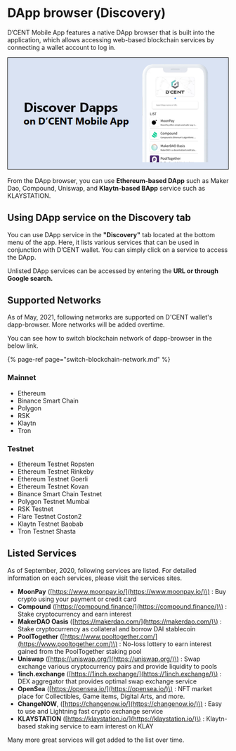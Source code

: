 # DApp browser \(Discovery\)

D’CENT Mobile App features a native DApp browser that is built into the application, which allows accessing web-based blockchain services by connecting a wallet account to log in.

![](../../.gitbook/assets/1.png)

From the DApp browser, you can use **Ethereum-based DApp** such as Maker Dao, Compound, Uniswap, and **Klaytn-based BApp** service such as KLAYSTATION.

## Using DApp service on the Discovery tab

You can use DApp service in the **"Discovery"** tab located at the bottom menu of the app. Here, it lists various services that can be used in conjunction with D’CENT wallet. You can simply click on a service to access the DApp. 

Unlisted DApp services can be accessed by entering the **URL or through Google search.**

## **Supported Networks**

As of May, 2021, following networks are supported on D'CENT wallet's dapp-browser. More networks will be added overtime.

You can see how to switch blockchain network of dapp-browser in the below link.

{% page-ref page="switch-blockchain-network.md" %}

### Mainnet

* Ethereum
* Binance Smart Chain
* Polygon
* RSK
* Klaytn
* Tron

### Testnet

* Ethereum Testnet Ropsten
* Ethereum Testnet Rinkeby
* Ethereum Testnet Goerli
* Ethereum Testnet Kovan
* Binance Smart Chain Testnet
* Polygon Testnet Mumbai
* RSK Testnet
* Flare Testnet Coston2
* Klaytn Testnet Baobab
* Tron Testnet Shasta

## Listed Services

As of September, 2020, following services are listed. For detailed information on each services, please visit the services sites.

* **MoonPay** \([https://www.moonpay.io/](https://www.moonpay.io/)\) : Buy crypto using your payment or credit card
* **Compound** \([https://compound.finance/](https://compound.finance/)\) : Stake cryptocurrency and earn interest
* **MakerDAO Oasis** \([https://makerdao.com/](https://makerdao.com/)\) : Stake cryptocurrency as collateral and borrow DAI stablecoin
* **PoolTogether** \([https://www.pooltogether.com/](https://www.pooltogether.com/)\) : No-loss lottery to earn interest gained from the PoolTogether staking pool
* **Uniswap** \([https://uniswap.org/](https://uniswap.org/)\) : Swap exchange various cryptocurrency pairs and provide liquidity to pools
* **1inch.exchange** \([https://1inch.exchange/](https://1inch.exchange/)\) : DEX aggregator that provides optimal swap exchange service
* **OpenSea** \([https://opensea.io/](https://opensea.io/)\) : NFT market place for Collectibles, Game items, Digital Arts, and more.
* **ChangeNOW**, \([https://changenow.io/](https://changenow.io/)\) : Easy to use and Lightning fast crypto exchange service
* **KLAYSTATION** \([https://klaystation.io/](https://klaystation.io/)\) : Klaytn-based staking service to earn interest on KLAY

Many more great services will get added to the list over time.

